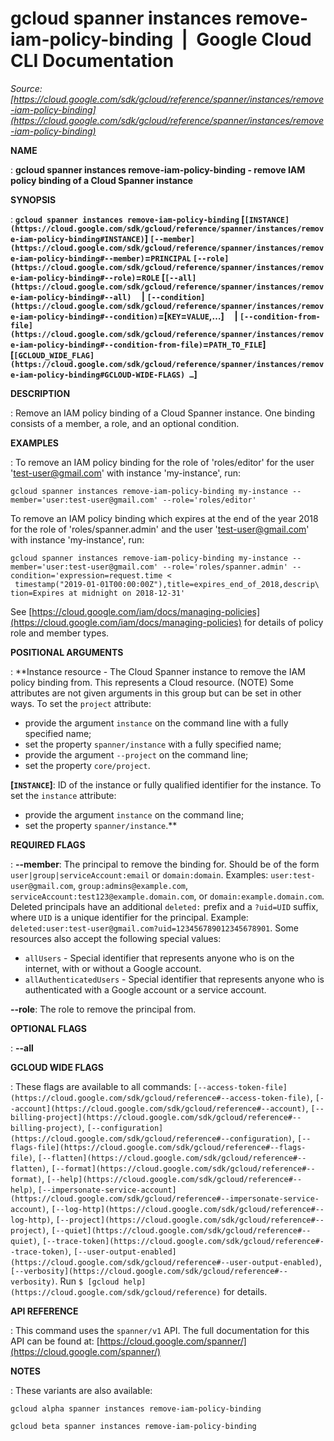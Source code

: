 # gcloud spanner instances remove-iam-policy-binding  |  Google Cloud CLI Documentation

*Source: [https://cloud.google.com/sdk/gcloud/reference/spanner/instances/remove-iam-policy-binding](https://cloud.google.com/sdk/gcloud/reference/spanner/instances/remove-iam-policy-binding)*

**NAME**

: **gcloud spanner instances remove-iam-policy-binding - remove IAM policy binding of a Cloud Spanner instance**

**SYNOPSIS**

: **`gcloud spanner instances remove-iam-policy-binding` [`[INSTANCE](https://cloud.google.com/sdk/gcloud/reference/spanner/instances/remove-iam-policy-binding#INSTANCE)`] `[--member](https://cloud.google.com/sdk/gcloud/reference/spanner/instances/remove-iam-policy-binding#--member)`=`PRINCIPAL` `[--role](https://cloud.google.com/sdk/gcloud/reference/spanner/instances/remove-iam-policy-binding#--role)`=`ROLE` [`[--all](https://cloud.google.com/sdk/gcloud/reference/spanner/instances/remove-iam-policy-binding#--all)`     | `[--condition](https://cloud.google.com/sdk/gcloud/reference/spanner/instances/remove-iam-policy-binding#--condition)`=[`KEY`=`VALUE`,…]     | `[--condition-from-file](https://cloud.google.com/sdk/gcloud/reference/spanner/instances/remove-iam-policy-binding#--condition-from-file)`=`PATH_TO_FILE`] [`[GCLOUD_WIDE_FLAG](https://cloud.google.com/sdk/gcloud/reference/spanner/instances/remove-iam-policy-binding#GCLOUD-WIDE-FLAGS) …`]**

**DESCRIPTION**

: Remove an IAM policy binding of a Cloud Spanner instance. One binding consists
of a member, a role, and an optional condition.

**EXAMPLES**

: To remove an IAM policy binding for the role of 'roles/editor' for the user
'test-user@gmail.com' with instance 'my-instance', run:

```
gcloud spanner instances remove-iam-policy-binding my-instance --member='user:test-user@gmail.com' --role='roles/editor'
```

To remove an IAM policy binding which expires at the end of the year 2018 for
the role of 'roles/spanner.admin' and the user 'test-user@gmail.com' with
instance 'my-instance', run:

```
gcloud spanner instances remove-iam-policy-binding my-instance --member='user:test-user@gmail.com' --role='roles/spanner.admin' --condition='expression=request.time <
 timestamp("2019-01-01T00:00:00Z"),title=expires_end_of_2018,descrip\
tion=Expires at midnight on 2018-12-31'
```

See [https://cloud.google.com/iam/docs/managing-policies](https://cloud.google.com/iam/docs/managing-policies)
for details of policy role and member types.

**POSITIONAL ARGUMENTS**

: **Instance resource - The Cloud Spanner instance to remove the IAM policy binding
from. This represents a Cloud resource. (NOTE) Some attributes are not given
arguments in this group but can be set in other ways.
To set the `project` attribute:

- provide the argument `instance` on the command line with a fully
specified name;
- set the property `spanner/instance` with a fully specified name;
- provide the argument `--project` on the command line;
- set the property `core/project`.

**[`INSTANCE`]**:
ID of the instance or fully qualified identifier for the instance.
To set the `instance` attribute:

- provide the argument `instance` on the command line;
- set the property `spanner/instance`.**

**REQUIRED FLAGS**

: **--member**:
The principal to remove the binding for. Should be of the form
`user|group|serviceAccount:email` or `domain:domain`.
Examples: `user:test-user@gmail.com`,
`group:admins@example.com`,
`serviceAccount:test123@example.domain.com`, or
`domain:example.domain.com`.
Deleted principals have an additional `deleted:` prefix and a
`?uid=UID` suffix, where ``UID`` is
a unique identifier for the principal. Example:
`deleted:user:test-user@gmail.com?uid=123456789012345678901`.
Some resources also accept the following special values:

- `allUsers` - Special identifier that represents anyone who is on the
internet, with or without a Google account.
- `allAuthenticatedUsers` - Special identifier that represents anyone
who is authenticated with a Google account or a service account.

**--role**:
The role to remove the principal from.

**OPTIONAL FLAGS**

: **--all**

**GCLOUD WIDE FLAGS**

: These flags are available to all commands: `[--access-token-file](https://cloud.google.com/sdk/gcloud/reference#--access-token-file)`,
`[--account](https://cloud.google.com/sdk/gcloud/reference#--account)`, `[--billing-project](https://cloud.google.com/sdk/gcloud/reference#--billing-project)`,
`[--configuration](https://cloud.google.com/sdk/gcloud/reference#--configuration)`,
`[--flags-file](https://cloud.google.com/sdk/gcloud/reference#--flags-file)`,
`[--flatten](https://cloud.google.com/sdk/gcloud/reference#--flatten)`, `[--format](https://cloud.google.com/sdk/gcloud/reference#--format)`, `[--help](https://cloud.google.com/sdk/gcloud/reference#--help)`, `[--impersonate-service-account](https://cloud.google.com/sdk/gcloud/reference#--impersonate-service-account)`,
`[--log-http](https://cloud.google.com/sdk/gcloud/reference#--log-http)`,
`[--project](https://cloud.google.com/sdk/gcloud/reference#--project)`, `[--quiet](https://cloud.google.com/sdk/gcloud/reference#--quiet)`, `[--trace-token](https://cloud.google.com/sdk/gcloud/reference#--trace-token)`, `[--user-output-enabled](https://cloud.google.com/sdk/gcloud/reference#--user-output-enabled)`,
`[--verbosity](https://cloud.google.com/sdk/gcloud/reference#--verbosity)`.
Run `$ [gcloud help](https://cloud.google.com/sdk/gcloud/reference)` for details.

**API REFERENCE**

: This command uses the `spanner/v1` API. The full documentation for
this API can be found at: [https://cloud.google.com/spanner/](https://cloud.google.com/spanner/)

**NOTES**

: These variants are also available:

```
gcloud alpha spanner instances remove-iam-policy-binding
```

```
gcloud beta spanner instances remove-iam-policy-binding
```